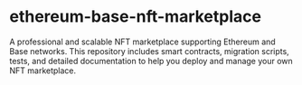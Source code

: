 # ethereum-base-nft-marketplace
A professional and scalable NFT marketplace supporting Ethereum and Base networks. This repository includes smart contracts, migration scripts, tests, and detailed documentation to help you deploy and manage your own NFT marketplace.
